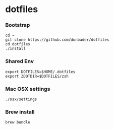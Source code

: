 # dotfiles

### Bootstrap
```
cd ~
git clone https://github.com/donbader/dotfiles
cd dotfiles
./install
```

### Shared Env
```
export DOTFILES=$HOME/.dotfiles
export ZDOTDIR=$DOTFILES/zsh
```

### Mac OSX settings
```
./osx/settings
```

### Brew install
```
brew bundle
```
